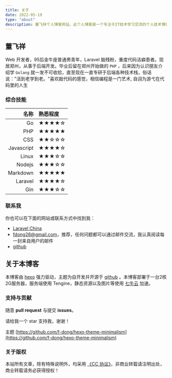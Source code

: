 ```yaml
---
title: 关于
date: 2022-05-19
type: "about"
description: 董飞祥个人博客网站，此个人博客是一个专注于IT技术学习交流的个人技术博客网站，包括敏捷开发、网站开发、服务器运维等领域，创建该个人博客也是为了方便与志同道合的朋友一起互相学习交流，分享经验，感谢大家的支持。
---
```



## 董飞祥

Web 开发者，95后金牛座普通男青年，Laravel 脑残粉，重度代码洁癖患者。现居郑州，从事于后端开发。毕业后留在郑州开始做的 `PHP` ，后来因为认识朋友介绍学 `Golang` 就一发不可收拾，直至现在一直专研于后端各种技术栈，俗话说："活到老学到老。"喜欢敲代码的感觉，相信编程是一门艺术, 自诩为游弋在代码里的人生
### 综合技能

| 名称 | 熟悉程度 |
| --: | :-- |
| Go | ★★★★☆ |
| PHP | ★★★★★ |
| CSS | ★★☆☆☆ |
| Javascript | ★★★★☆ |
| Linux | ★★★☆☆ |
| Nodejs | ★★★☆☆ |
| Markdown | ★★★★★ |
| Laravel | ★★★★☆ |
| Gin | ★★★☆☆ |

### 联系我

你也可以在下面的网站或联系方式中找到我：

- [Laravel China](https://learnku.com/users/64407)
- <a href="mailto:fdong26@gmail.com">fdong26@gmail.com</a>，推荐，任何问题都可以通过邮件交流，我认真阅读每一封来自用户的邮件
- [github](https://github.com/f-dong)

## 关于本博客

本博客由 [hexo](https://hexo.io/zh-cn/) 强力驱动，主题为自开发并开源于 [github](https://github.com/f-dong/hexo-theme-minimalism) 。本博客部署于一台2核2G服务器，服务端使用 Tengine，静态资源以及图片等使用 [七牛云](https://www.qiniu.com) 加速。


### 支持与贡献

随意 **pull request** 与提交 **issues**。

请给我一个 star 支持我，谢谢！

主题 [https://github.com/f-dong/hexo-theme-minimalism](https://github.com/f-dong/hexo-theme-minimalism)

### 关于版权

本站所有文章，除有特殊说明外，均采用 [《CC 协议》](https://www.codeover.cn/about/cc_deed.html)，非商业转载请注明出处，商业转载请务必获得授权！
